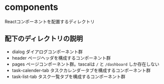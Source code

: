 # components

Reactコンポーネントを配置するディレクトリ

## 配下のディレクトリの説明

- dialog ダイアログコンポーネント群
- header ページヘッダを構成するコンポーネント群
- pages ページコンポーネント群。tascalは `/` と `/dashboard` しか存在しない
- task-calender-tab タスクカレンダータブを構成するコンポーネント群
- task-list-tab タスク一覧タブを構成するコンポーネント群
